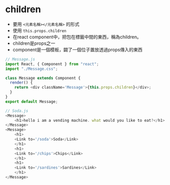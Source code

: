 # children
- 要用 `<元素名稱></元素名稱>` 的形式
- 使用 `this.props.children`
- 在react component中，把包在標籤中間的東西，稱為children。
- children是props之一
- component是一個模板，闢了一個位子置放透過props傳入的東西
```javascript
// Message.js
import React, { Component } from "react";
import "./Message.css";

class Message extends Component {
  render() {
    return <div className='Message'>{this.props.children}</div>;
  }
}
export default Message;
```
```javascript
// Soda.js
<Message>
    <h1>hello i am a vending machine. what would you like to eat?</h1>
</Message>
<Message>
    <h1>
    <Link to='/soda'>Soda</Link>
    </h1>
    <h1>
    <Link to='/chips'>Chips</Link>
    </h1>
    <h1>
    <Link to='/sardines'>Sardines</Link>
    </h1>
</Message>
```